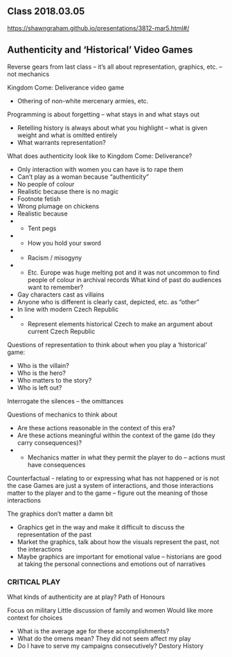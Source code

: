 ## Class 2018.03.05
https://shawngraham.github.io/presentations/3812-mar5.html#/ 

## Authenticity and ‘Historical’ Video Games
Reverse gears from last class – it’s all about representation, graphics, etc. – not mechanics

Kingdom Come: Deliverance video game
-	Othering of non-white mercenary armies, etc. 

Programming is about forgetting – what stays in and what stays out 
-	Retelling history is always about what you highlight – what is given weight and what is omitted entirely 
-	What warrants representation?

What does authenticity look like to Kingdom Come: Deliverance?
-	Only interaction with women you can have is to rape them
-	Can’t play as a woman because “authenticity”
-	No people of colour
-	Realistic because there is no magic
-	Footnote fetish
-	Wrong plumage on chickens
-	Realistic because
- -	Tent pegs
- -	How you hold your sword
- - Racism / misogyny 
- -	Etc.
Europe was huge melting pot and it was not uncommon to find people of colour in archival records
What kind of past do audiences want to remember?
-	Gay characters cast as villains
-	Anyone who is different is clearly cast, depicted, etc. as “other”
-	In line with modern Czech Republic 
- -	Represent elements historical Czech to make an argument about current Czech Republic

Questions of representation to think about when you play a ‘historical’ game: 
-	Who is the villain?
-	Who is the hero?
-	Who matters to the story?
-	Who is left out?

Interrogate the silences – the omittances 

Questions of mechanics to think about
-	Are these actions reasonable in the context of this era?
-	Are these actions meaningful within the context of the game (do they carry consequences)?
- -	Mechanics matter in what they permit the player to do – actions must have consequences

Counterfactual - relating to or expressing what has not happened or is not the case 
Games are just a system of interactions, and those interactions matter to the player and to the game – figure out the meaning of those interactions

The graphics don’t matter a damn bit
-	Graphics get in the way and make it difficult to discuss the representation of the past
-	Market the graphics, talk about how the visuals represent the past, not the interactions
-	Maybe graphics are important for emotional value – historians are good at taking the personal connections and emotions out of narratives


### CRITICAL PLAY
What kinds of authenticity are at play?
Path of Honours

Focus on military
Little discussion of family and women
Would like more context for choices
-	What is the average age for these accomplishments?
-	What do the omens mean? They did not seem affect my play
-	Do I have to serve my campaigns consecutively? 
Destory History	
